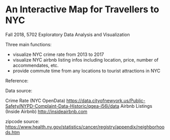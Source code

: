 # An Interactive Map for Travellers to NYC
Fall 2018, 5702 Exploratory Data Analysis and Visualization

Three main functions:
- visualize NYC crime rate from 2013 to 2017
- visualize NYC airbnb listing infos including location, price, number of accommendates, etc.
- provide commute time from any locations to tourist attractions in NYC


Reference:

Data source: 

Crime Rate (NYC OpenData) https://data.cityofnewyork.us/Public-Safety/NYPD-Complaint-Data-Historic/qgea-i56i/data 
Airbnb Listings (Inside Airbnb) http://insideairbnb.com

zipcode source: https://www.health.ny.gov/statistics/cancer/registry/appendix/neighborhoods.htm
